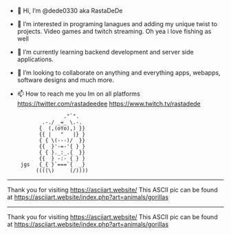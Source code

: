 - 👋 Hi, I’m @dede0330 aka RastaDeDe  
- 👀 I’m interested in programing lanagues and adding my unique twist to projects. Video games and twitch streaming. Oh yea i love fishing as well
- 🌱 I’m currently learning backend development and server side applications.
- 💞️ I’m looking to collaborate on anything and everything apps, webapps, software designs and much more.
- 📫 How to reach me you Im on all platforms 
    https://twitter.com/rastadeedee
    https://www.twitch.tv/rastadede
   
                     ."`".
              .-./ _=_ \.-.
             {  (,(oYo),) }}
             {{ |   "   |} }
             { { \(---)/  }}
             {{  }'-=-'{ } }
             { { }._:_.{  }}
             {{  } -:- { } }
       jgs   {_{ }`===`{  _}
            ((((\)     (/))))

------------------------------------------------
Thank you for visiting https://asciiart.website/
This ASCII pic can be found at
https://asciiart.website/index.php?art=animals/gorillas


------------------------------------------------
Thank you for visiting https://asciiart.website/
This ASCII pic can be found at
https://asciiart.website/index.php?art=animals/gorillas


<!---
dede0330/dede0330 is a ✨ special ✨ repository because its `README.md` (this file) appears on your GitHub profile.
You can click the Preview link to take a look at your changes.
--->

